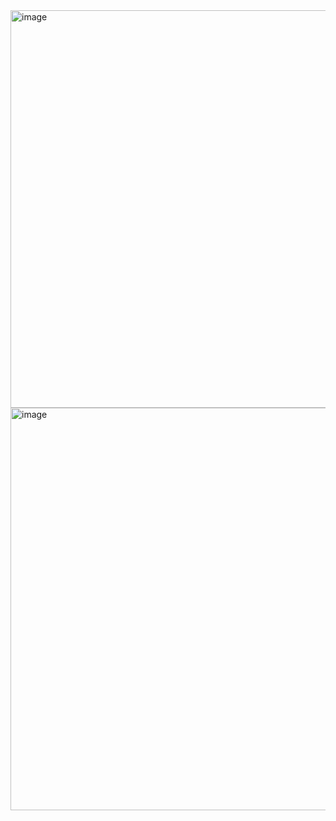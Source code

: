 <img width="636" alt="image" src="https://user-images.githubusercontent.com/89638496/200452534-a1327d66-a9ac-4d5c-8000-0ea77ea23bd6.png">
<img width="644" alt="image" src="https://user-images.githubusercontent.com/89638496/200452569-a993600a-54dc-4284-a7b7-61d32c73c23d.png">
